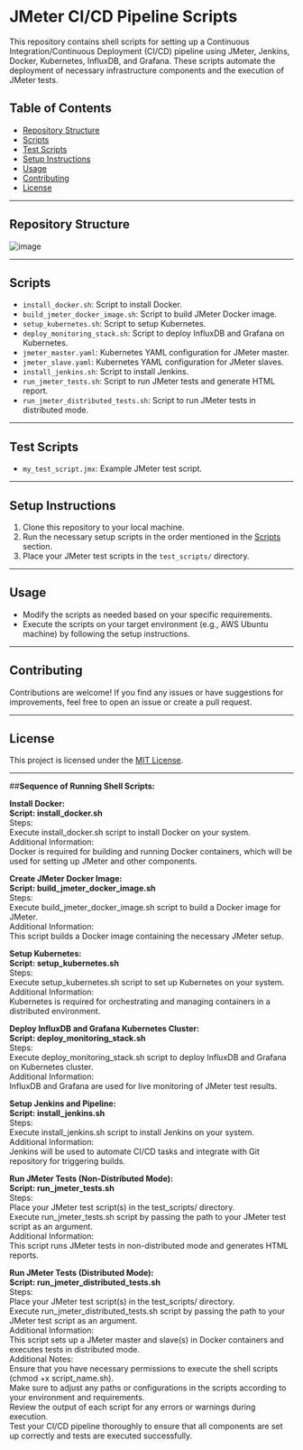 # JMeter CI/CD Pipeline Scripts

This repository contains shell scripts for setting up a Continuous Integration/Continuous Deployment (CI/CD) pipeline using JMeter, Jenkins, Docker, Kubernetes, InfluxDB, and Grafana. These scripts automate the deployment of necessary infrastructure components and the execution of JMeter tests.

## Table of Contents

- [Repository Structure](#repository-structure)
- [Scripts](#scripts)
- [Test Scripts](#test-scripts)
- [Setup Instructions](#setup-instructions)
- [Usage](#usage)
- [Contributing](#contributing)
- [License](#license)

--------------------------------------------------------------------------------

## Repository Structure

![image](https://github.com/sachidanadpc/JMeter_CI_CD_Pipeline/assets/49983832/f9b0dda7-7c93-4ad3-93c5-7b905c00e7ad)

--------------------------------------------------------------------------------

## Scripts

- `install_docker.sh`: Script to install Docker.
- `build_jmeter_docker_image.sh`: Script to build JMeter Docker image.
- `setup_kubernetes.sh`: Script to setup Kubernetes.
- `deploy_monitoring_stack.sh`: Script to deploy InfluxDB and Grafana on Kubernetes.
- `jmeter_master.yaml`: Kubernetes YAML configuration for JMeter master.
- `jmeter_slave.yaml`: Kubernetes YAML configuration for JMeter slaves.
- `install_jenkins.sh`: Script to install Jenkins.
- `run_jmeter_tests.sh`: Script to run JMeter tests and generate HTML report.
- `run_jmeter_distributed_tests.sh`: Script to run JMeter tests in distributed mode.

--------------------------------------------------------------------------------

## Test Scripts

- `my_test_script.jmx`: Example JMeter test script.

--------------------------------------------------------------------------------

## Setup Instructions

1. Clone this repository to your local machine.
2. Run the necessary setup scripts in the order mentioned in the [Scripts](#scripts) section.
3. Place your JMeter test scripts in the `test_scripts/` directory.

--------------------------------------------------------------------------------

## Usage

- Modify the scripts as needed based on your specific requirements.
- Execute the scripts on your target environment (e.g., AWS Ubuntu machine) by following the setup instructions.

--------------------------------------------------------------------------------

## Contributing

Contributions are welcome! If you find any issues or have suggestions for improvements, feel free to open an issue or create a pull request.

--------------------------------------------------------------------------------

## License

This project is licensed under the [MIT License](LICENSE).

--------------------------------------------------------------------------------

##**Sequence of Running Shell Scripts:**

**Install Docker:** <br />
**Script: install_docker.sh** <br />
Steps: <br />
Execute install_docker.sh script to install Docker on your system. <br />
Additional Information: <br />
Docker is required for building and running Docker containers, which will be used for setting up JMeter and other components. <br />

**Create JMeter Docker Image:** <br />
**Script: build_jmeter_docker_image.sh** <br />
Steps: <br />
Execute build_jmeter_docker_image.sh script to build a Docker image for JMeter. <br />
Additional Information: <br />
This script builds a Docker image containing the necessary JMeter setup. <br />

**Setup Kubernetes:** <br />
**Script: setup_kubernetes.sh** <br />
Steps: <br />
Execute setup_kubernetes.sh script to set up Kubernetes on your system. <br />
Additional Information: <br />
Kubernetes is required for orchestrating and managing containers in a distributed environment. <br />

**Deploy InfluxDB and Grafana Kubernetes Cluster:** <br />
**Script: deploy_monitoring_stack.sh** <br />
Steps: <br />
Execute deploy_monitoring_stack.sh script to deploy InfluxDB and Grafana on Kubernetes cluster. <br />
Additional Information: <br />
InfluxDB and Grafana are used for live monitoring of JMeter test results. <br />

**Setup Jenkins and Pipeline:** <br />
**Script: install_jenkins.sh** <br />
Steps: <br />
Execute install_jenkins.sh script to install Jenkins on your system. <br />
Additional Information: <br />
Jenkins will be used to automate CI/CD tasks and integrate with Git repository for triggering builds.

**Run JMeter Tests (Non-Distributed Mode):** <br />
**Script: run_jmeter_tests.sh** <br />
Steps: <br />
Place your JMeter test script(s) in the test_scripts/ directory. <br />
Execute run_jmeter_tests.sh script by passing the path to your JMeter test script as an argument. <br />
Additional Information: <br />
This script runs JMeter tests in non-distributed mode and generates HTML reports. <br />

**Run JMeter Tests (Distributed Mode):** <br />
**Script: run_jmeter_distributed_tests.sh** <br />
Steps: <br />
Place your JMeter test script(s) in the test_scripts/ directory. <br />
Execute run_jmeter_distributed_tests.sh script by passing the path to your JMeter test script as an argument. <br />
Additional Information: <br />
This script sets up a JMeter master and slave(s) in Docker containers and executes tests in distributed mode. <br />
Additional Notes: <br />
Ensure that you have necessary permissions to execute the shell scripts (chmod +x script_name.sh). <br />
Make sure to adjust any paths or configurations in the scripts according to your environment and requirements. <br />
Review the output of each script for any errors or warnings during execution. <br />
Test your CI/CD pipeline thoroughly to ensure that all components are set up correctly and tests are executed successfully. <br />
